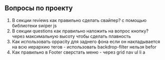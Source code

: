 ## Вопросы по проекту
1. В секции reviews как правильно сделать свайпер? с помощью библиотеки swiper js
2. В секции questions как правильно наложить на вопрос кнопку? через максимальную высоту чтобы сделать плавность
3. Как использовать oppacity для заднего фона если он накладывается на всю иерархию тегов - использовать backdrop-filter нельзя befor
4. Как правильно в Footer сверстать меню - через grid nav ul li a
